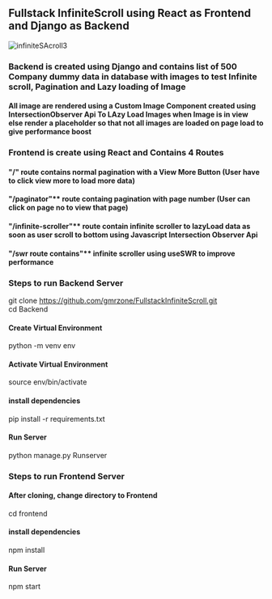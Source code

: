 ## Fullstack InfiniteScroll using React as Frontend and Django as Backend
![infiniteSAcroll3](https://user-images.githubusercontent.com/65633542/116314846-80899300-a764-11eb-9859-b6397bfc0905.gif)
### Backend is created using Django and contains list of 500 Company dummy data in database with images to test Infinite scroll, Pagination and Lazy loading of Image


#### All image are rendered using a Custom Image Component created using IntersectionObserver Api To LAzy Load Images when Image is in view else render a placeholder so that not all images are loaded on page load to give performance boost

### Frontend is create using React and Contains 4 Routes

#### "/" route contains normal pagination with a View More Button (User have to click view more to load more data) <br>

#### "/paginator"** route containg pagination with page number (User can click on page no to view that page) <br>

#### "/infinite-scroller"** route contain infinite scroller to lazyLoad data as soon as user scroll to bottom using Javascript Intersection Observer Api<br>

#### "/swr route contains"** infinite scroller using useSWR to improve performance <br>


### Steps to run Backend Server
git clone https://github.com/gmrzone/FullstackInfiniteScroll.git <br>
cd Backend

#### Create Virtual Environment
python -m venv env

#### Activate Virtual Environment
source env/bin/activate

#### install dependencies
pip install -r requirements.txt

#### Run Server
python manage.py Runserver


### Steps to run Frontend Server

#### After cloning, change directory to Frontend
cd frontend

#### install dependencies
npm install

#### Run Server
npm start
